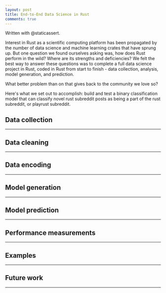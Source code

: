 ```yaml
---
layout: post
title: End-to-End Data Science in Rust
comments: true
---
```


Written with @staticassert.

Interest in Rust as a scientific computing platform has been propagated by the number of data science and machine learning crates that have sprung up.
But one question we found ourselves asking was, how does Rust perform in the wild? Where are its strengths and deficiencies? We felt the best way to answer
these questions was to complete a full data science project in Rust, coded in Rust from start to finish - data collection, analysis, model generation, and prediction.

What better problem than on that gives back to the community we love so?

Here's what we set out to accomplish: build and test a binary classification model that can classify novel rust subreddit posts as being a part of the rust subreddit, or playrust subreddit.

## Data collection
------------------

## Data cleaning
------------------

## Data encoding
------------------

## Model generation
------------------

## Model prediction
------------------

## Performance measurements
---------------------------

## Examples
---------------------------

## Future work
---------------------------
